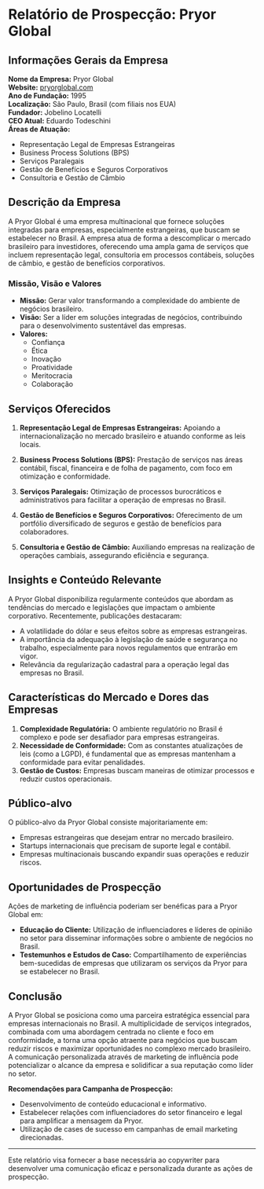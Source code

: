 # Relatório de Prospecção: Pryor Global

## Informações Gerais da Empresa

**Nome da Empresa:** Pryor Global  
**Website:** [pryorglobal.com](http://www.pryorglobal.com)  
**Ano de Fundação:** 1995  
**Localização:** São Paulo, Brasil (com filiais nos EUA)  
**Fundador:** Jobelino Locatelli  
**CEO Atual:** Eduardo Todeschini  
**Áreas de Atuação:**  
- Representação Legal de Empresas Estrangeiras
- Business Process Solutions (BPS)
- Serviços Paralegais
- Gestão de Benefícios e Seguros Corporativos
- Consultoria e Gestão de Câmbio

## Descrição da Empresa

A Pryor Global é uma empresa multinacional que fornece soluções integradas para empresas, especialmente estrangeiras, que buscam se estabelecer no Brasil. A empresa atua de forma a descomplicar o mercado brasileiro para investidores, oferecendo uma ampla gama de serviços que incluem representação legal, consultoria em processos contábeis, soluções de câmbio, e gestão de benefícios corporativos.

### Missão, Visão e Valores
- **Missão:** Gerar valor transformando a complexidade do ambiente de negócios brasileiro.
- **Visão:** Ser a líder em soluções integradas de negócios, contribuindo para o desenvolvimento sustentável das empresas.
- **Valores:**
  - Confiança
  - Ética
  - Inovação
  - Proatividade
  - Meritocracia
  - Colaboração

## Serviços Oferecidos

1. **Representação Legal de Empresas Estrangeiras:** Apoiando a internacionalização no mercado brasileiro e atuando conforme as leis locais.
   
2. **Business Process Solutions (BPS):** Prestação de serviços nas áreas contábil, fiscal, financeira e de folha de pagamento, com foco em otimização e conformidade.

3. **Serviços Paralegais:** Otimização de processos burocráticos e administrativos para facilitar a operação de empresas no Brasil.

4. **Gestão de Benefícios e Seguros Corporativos:** Oferecimento de um portfólio diversificado de seguros e gestão de benefícios para colaboradores.

5. **Consultoria e Gestão de Câmbio:** Auxiliando empresas na realização de operações cambiais, assegurando eficiência e segurança.

## Insights e Conteúdo Relevante

A Pryor Global disponibiliza regularmente conteúdos que abordam as tendências do mercado e legislações que impactam o ambiente corporativo. Recentemente, publicações destacaram:
- A volatilidade do dólar e seus efeitos sobre as empresas estrangeiras.
- A importância da adequação à legislação de saúde e segurança no trabalho, especialmente para novos regulamentos que entrarão em vigor.
- Relevância da regularização cadastral para a operação legal das empresas no Brasil.

## Características do Mercado e Dores das Empresas

1. **Complexidade Regulatória:** O ambiente regulatório no Brasil é complexo e pode ser desafiador para empresas estrangeiras.
2. **Necessidade de Conformidade:** Com as constantes atualizações de leis (como a LGPD), é fundamental que as empresas mantenham a conformidade para evitar penalidades.
3. **Gestão de Custos:** Empresas buscam maneiras de otimizar processos e reduzir custos operacionais.

## Público-alvo

O público-alvo da Pryor Global consiste majoritariamente em:
- Empresas estrangeiras que desejam entrar no mercado brasileiro.
- Startups internacionais que precisam de suporte legal e contábil.
- Empresas multinacionais buscando expandir suas operações e reduzir riscos.

## Oportunidades de Prospecção

Ações de marketing de influência poderiam ser benéficas para a Pryor Global em:
- **Educação do Cliente:** Utilização de influenciadores e líderes de opinião no setor para disseminar informações sobre o ambiente de negócios no Brasil.
- **Testemunhos e Estudos de Caso:** Compartilhamento de experiências bem-sucedidas de empresas que utilizaram os serviços da Pryor para se estabelecer no Brasil.

## Conclusão

A Pryor Global se posiciona como uma parceira estratégica essencial para empresas internacionais no Brasil. A multiplicidade de serviços integrados, combinada com uma abordagem centrada no cliente e foco em conformidade, a torna uma opção atraente para negócios que buscam reduzir riscos e maximizar oportunidades no complexo mercado brasileiro. A comunicação personalizada através de marketing de influência pode potencializar o alcance da empresa e solidificar a sua reputação como líder no setor. 

**Recomendações para Campanha de Prospecção:**
- Desenvolvimento de conteúdo educacional e informativo.
- Estabelecer relações com influenciadores do setor financeiro e legal para amplificar a mensagem da Pryor.
- Utilização de cases de sucesso em campanhas de email marketing direcionadas.

---

Este relatório visa fornecer a base necessária ao copywriter para desenvolver uma comunicação eficaz e personalizada durante as ações de prospecção.